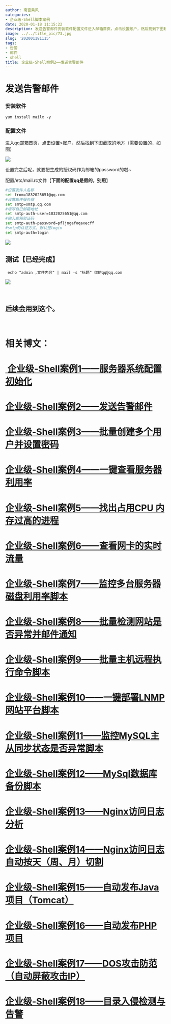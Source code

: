 ```yaml
---
author: 南宫乘风
categories:
- 企业级-Shell脚本案例
date: 2020-01-18 11:15:22
description: 发送告警邮件安装软件配置文件进入邮箱首页，点击设置账户，然后找到下图截取的地方需要设置的，如图设置完之后呢，就要把生成的授权码作为邮箱的的啦配置文件下面的配置是假的，别用设置发件人名称设置邮件服务器填。。。。。。。
image: ../../title_pic/73.jpg
slug: '202001181115'
tags:
- 告警
- 邮件
- shell
title: 企业级-Shell案例2——发送告警邮件
---
```


<!--more-->

# 发送告警邮件

### 安装软件

```
yum install mailx -y
```

### 配置文件

进入qq邮箱首页，点击设置>账户，然后找到下图截取的地方（需要设置的，如图）

![](../../image/20200118110439674.png)

设置完之后呢，就要把生成的授权码作为邮箱的password的啦\~

配置/etc/mail.rc文件【**下面的配置qq是假的，别用**】

```bash
#设置发件人名称
set from=1832025651@qq.com
#设置邮件服务器
set smtp=smtp.qq.com
#填写自己邮箱地址
set smtp-auth-user=1832025651@qq.com
#输入邮箱验证码
set smtp-auth-password=pfljngafoqaxecff
#smtp的认证方式，默认是login
set smtp-auth=login
```

![](../../image/20200118110957449.png)

## 测试【已经完成】

```
 echo "admin ,文件内容" | mail -s "标题" 你的qq@qq.com
```

![](../../image/20200118111106217.png)

 

## 后续会用到这个。

 

# 相关博文：

# [ 企业级-Shell案例1——服务器系统配置初始化](https://blog.csdn.net/heian_99/article/details/104027379)

# [企业级-Shell案例2——发送告警邮件](https://blog.csdn.net/heian_99/article/details/104028229)

# [企业级-Shell案例3——批量创建多个用户并设置密码](https://blog.csdn.net/heian_99/article/details/104028407)

# [企业级-Shell案例4——一键查看服务器利用率](https://blog.csdn.net/heian_99/article/details/104028739)

# [企业级-Shell案例5——找出占用CPU 内存过高的进程](https://blog.csdn.net/heian_99/article/details/104030019)

# [企业级-Shell案例6——查看网卡的实时流量](https://blog.csdn.net/heian_99/article/details/104030173)

# [企业级-Shell案例7——监控多台服务器磁盘利用率脚本](https://blog.csdn.net/heian_99/article/details/104031458)

# [企业级-Shell案例8——批量检测网站是否异常并邮件通知](https://blog.csdn.net/heian_99/article/details/104032121)

# [企业级-Shell案例9——批量主机远程执行命令脚本](https://blog.csdn.net/heian_99/article/details/104039706)

# [企业级-Shell案例10——一键部署LNMP网站平台脚本](https://blog.csdn.net/heian_99/article/details/104039886)

# [企业级-Shell案例11——监控MySQL主从同步状态是否异常脚本](https://blog.csdn.net/heian_99/article/details/104040379)

# [企业级-Shell案例12——MySql数据库备份脚本](https://blog.csdn.net/heian_99/article/details/104061077)

# [企业级-Shell案例13——Nginx访问日志分析](https://blog.csdn.net/heian_99/article/details/104061361)

# [企业级-Shell案例14——Nginx访问日志自动按天（周、月）切割](https://blog.csdn.net/heian_99/article/details/104061818)

# [企业级-Shell案例15——自动发布Java项目（Tomcat）](https://blog.csdn.net/heian_99/article/details/104062470)

# [企业级-Shell案例16——自动发布PHP项目](https://blog.csdn.net/heian_99/article/details/104062967)

# [企业级-Shell案例17——DOS攻击防范（自动屏蔽攻击IP）](https://blog.csdn.net/heian_99/article/details/104063402)

# [企业级-Shell案例18——目录入侵检测与告警](https://blog.csdn.net/heian_99/article/details/104063746)